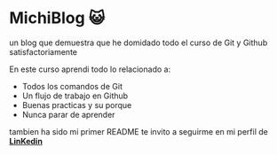 # MichiBlog 😺
un blog que demuestra que he domidado todo el curso de Git y Github satisfactoriamente

En este curso aprendi todo lo relacionado a:
- Todos los comandos de Git
- Un flujo de trabajo en Github
- Buenas practicas y su porque
- Nunca parar de aprender

tambien ha sido mi primer README te invito a seguirme en mi perfil de [**LinKedin**](http://https://www.linkedin.com/in/brian-rodriguez-acosta-8b023a203/ "LinKedin")